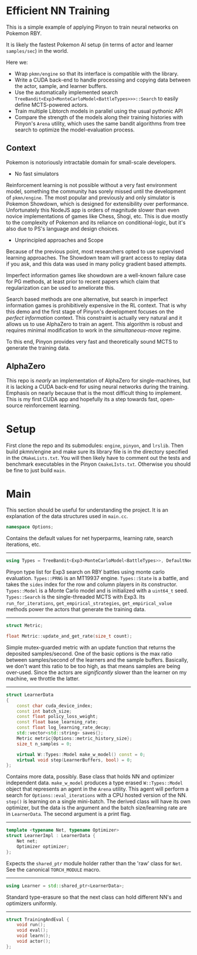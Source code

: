 
# Efficient NN Training

This is a simple example of applying Pinyon to train neural networks on Pokemon RBY. 

It is likely the fastest Pokemon AI setup (in terms of actor and learner `samples/sec`) in the world.

Here we:

* Wrap `pkmn/engine` so that its interface is compatible with the library.
* Write a CUDA back-end to handle processing and copying data between the actor, sample, and learner buffers.
* Use the automatically implemented search `TreeBandit<Exp3<MonteCarloModel<BattleTypes>>>::Search` to easily define MCTS-powered actors.
* Train multiple Libtorch models in parallel using the usual pythonic API
* Compare the strength of the models along their training histories with Pinyon's `Arena` utility, which uses the same bandit algorithms from tree search to optimize the model-evaluation process.

## Context

Pokemon is notoriously intractable domain for small-scale developers.

* No fast simulators

Reinforcement learning is not possible without a very fast environment model, something the community has sorely missed until the development of `pkmn/engine`. 
The most popular and previously and only simulator is Pokemon Showdown, which is designed for extensibility over performance. Unfortunately this NodeJS app is orders of magnitude slower than even novice implementations of games like Chess, Shogi, etc. This is due mostly to the complexity of Pokemon and its reliance on conditional-logic, but it's also due to PS's language and design choices.

* Unprincipled approaches and Scope

Because of the previous point, most researchers opted to use supervised learning approaches. The Showdown team will grant access to replay data if you ask, and this data was used in many policy gradient based attempts.

Imperfect information games like showdown are a well-known failure case for PG methods, at least prior to recent papers which claim that regularization can be used to ameliorate this.

Search based methods are one alternative, but search in imperfect information games is prohibitively expensive in the RL context.
That is why this demo and the first stage of Pinyon's development focuses on the *perfect information* context. This constraint is actually very natural and it allows us to use AlphaZero to train an agent. This algorithm is robust and requires minimal modification to work in the *simultaneous-move* regime.

To this end, Pinyon provides very fast and theoretically sound MCTS to generate the training data.


## AlphaZero

This repo is *nearly* an implementation of AlphaZero for single-machines, but it is lacking a CUDA back-end for using neural networks during the training. Emphasis on nearly because that is the most difficult thing to implement. This is my first CUDA app and hopefully its a step towards fast, open-source reinforcement learning.


# Setup

First clone the repo and its submodules: `engine`, `pinyon`, and `lrslib`.
Then build pkmn/engine and make sure its library file is in the directory specified in the `CMakeLists.txt`.
You will then likely have to comment out the tests and benchmark executables in the Pinyon `CmakeLIsts.txt`.
Otherwise you should be fine to just build `main`.

# Main

This section should be useful for understanding the project. It is an explanation of the data structures used in `main.cc`.

```cpp
namespace Options;
```
Contains the default values for net hyperparms, learning rate, search iterations, etc.

---

```cpp
using Types = TreeBandit<Exp3<MonteCarloModel<BattleTypes>>, DefaultNodes>;
```
Pinyon type list for Exp3 search on RBY battles using monte carlo evaluation.
`Types::PRNG` is an MT19937 engine.
`Types::State` is a battle, and takes the `sides` index for the row and column players in its constructor.
`Types::Model` is a Monte Carlo model and is initialized with a `uint64_t` seed.
`Types::Search` is the single-threaded MCTS with Exp3. Its `run_for_iterations`, `get_empirical_strategies`, `get_empirical_value` methods power the actors that generate the training data.

---

```cpp
struct Metric;

float Metric::update_and_get_rate(size_t count);
```
Simple mutex-guarded metric with an update function that returns the deposited samples/second.
One of the basic options is the max ratio between samples/second of the learners and the sample buffers. Basically, we don't want this ratio to be too high, as that means samples are being over-used. Since the actors are *significantly* slower than the learner on my machine, we throttle the latter.

---

```cpp
struct LearnerData
{
    const char cuda_device_index;
    const int batch_size;
    const float policy_loss_weight;
    const float base_learning_rate;
    const float log_learning_rate_decay;
    std::vector<std::string> saves{};
    Metric metric{Options::metric_history_size};
    size_t n_samples = 0;

    virtual W::Types::Model make_w_model() const = 0;
    virtual void step(LearnerBuffers, bool) = 0;
};
```
Contains more data, possibly. Base class that holds NN and optimizer independent data.
`make_w_model` produces a type erased `W::Types::Model` object that represents an agent in the `Arena` utility. This agent will perform a search for `Options::eval_iterations` with a CPU hosted version of the NN.
`step()` is learning on a single mini-batch. The derived class will have its own optimizer, but the data is the argument and the batch size/learning rate are in `LearnerData`. The second argument is a print flag.

 ---

```cpp
template <typename Net, typename Optimizer>
struct LearnerImpl : LearnerData {
    Net net;
    Optimizer optimizer;
};
```
Expects the `shared_ptr` module holder rather than the 'raw' class for `Net`. See the canonical `TORCH_MODULE` macro.


---

```cpp
using Learner = std::shared_ptr<LearnerData>;
```
Standard type-erasure so that the next class can hold different NN's and optimizers uniformly.

---

```cpp
struct TrainingAndEval {
	void run();
	void eval();
	void learn();
	void actor();
};
```
